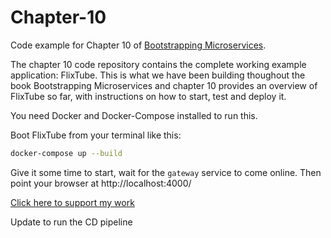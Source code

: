 # Chapter-10

Code example for Chapter 10 of [Bootstrapping Microservices](https://www.bootstrapping-microservices.com/).

The chapter 10 code repository contains the complete working example application: FlixTube. This is what we have been building thoughout the book Bootstrapping Microservices and chapter 10 provides an overview of FlixTube so far, with instructions on how to start, test and deploy it.

You need Docker and Docker-Compose installed to run this.

Boot FlixTube from your terminal like this:

```bash
docker-compose up --build
```

Give it some time to start, wait for the `gateway` service to come online. Then point your browser at http://localhost:4000/

[Click here to support my work](https://www.codecapers.com.au/about#support-my-work)

Update to run the CD pipeline